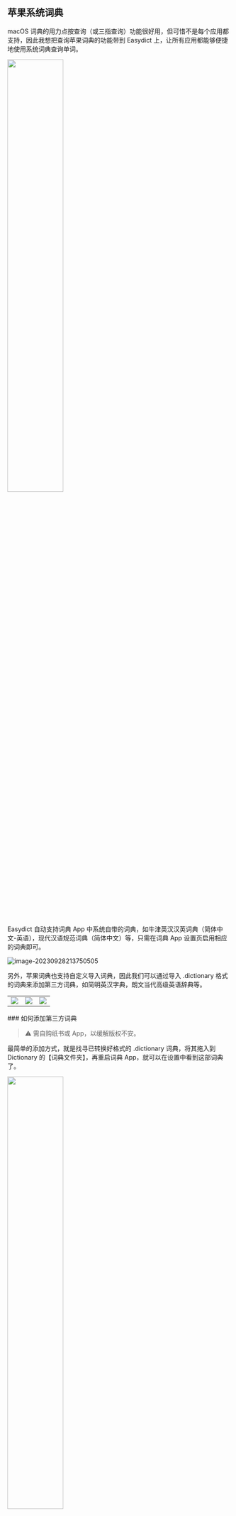 ## 苹果系统词典


macOS 词典的用力点按查询（或三指查询）功能很好用，但可惜不是每个应用都支持，因此我想把查询苹果词典的功能带到 Easydict 上，让所有应用都能够便捷地使用系统词典查询单词。

<div>
  <img src="https://raw.githubusercontent.com/tisfeng/ImageBed/main/uPic/HHp1I2-1695911764.png" width="50%" />
</div>
Easydict 自动支持词典 App 中系统自带的词典，如牛津英汉汉英词典（简体中文-英语），现代汉语规范词典（简体中文）等，只需在词典 App 设置页启用相应的词典即可。

![image-20230928213750505](https://raw.githubusercontent.com/tisfeng/ImageBed/main/uPic/image-20230928213750505-1695908270.png)



另外，苹果词典也支持自定义导入词典，因此我们可以通过导入 .dictionary 格式的词典来添加第三方词典，如简明英汉字典，朗文当代高级英语辞典等。

<table>
    <td> <img src="https://raw.githubusercontent.com/tisfeng/ImageBed/main/uPic/image-20230928231225548-1695913945.png">
    <td> <img src="https://raw.githubusercontent.com/tisfeng/ImageBed/main/uPic/image-20230928231345494-1695914025.png">
    <td> <img src="https://raw.githubusercontent.com/tisfeng/ImageBed/main/uPic/cQmL6r-1695958154.png">
</table>
### 如何添加第三方词典

> ⚠️ 需自购纸书或 App，以缓解版权不安。

最简单的添加方式，就是找寻已转换好格式的 .dictionary 词典，将其拖入到 Dictionary 的【词典文件夹】，再重启词典 App，就可以在设置中看到这部词典了。

<div>
  <img src="https://raw.githubusercontent.com/tisfeng/ImageBed/main/uPic/image-20230928224622274-1695912382.png
" width="50%" />
</div>
为方便大家使用，我已经制作了几部 .dictionary 词典，放在天翼云盘上，直接下载即可用。

对于朗文、柯林斯和牛津，这三本大块头词典都很好，但由于词条内容实在太过丰富，可能会影响 Easydict 查询加载速度，因此建议选择其中一本自己喜欢的就好。

|             词典              | 类型 |                             来源                             |                  .dictionary 下载                   |
| :---------------------------: | ---- | :----------------------------------------------------------: | :-------------------------------------------------: |
|         简明英汉字典          | 中英 |       [GitHub](https://github.com/skywind3000/ECDICT)        | https://cloud.189.cn/t/aIFRNnBF7j6v（访问码：3b2r） |
|         有道词语辨析          | 中英 | [freemdict](https://downloads.freemdict.com/%E5%B0%9A%E6%9C%AA%E6%95%B4%E7%90%86/%E5%85%B1%E4%BA%AB2020.5.11/qwjs/39_%E6%9C%89%E9%81%93%E8%AF%8D%E8%AF%AD%E8%BE%A8%E6%9E%90/) | https://cloud.189.cn/t/f6NFBbBrU7ba（访问码：sgl5） |
|            大辞海             | 中文 |           [mdict](https://mdict.org/post/dacihai/)           | https://cloud.189.cn/t/nuuuYriMfiqi（访问码：yvi2） |
|     朗文当代高级英语辞典      | 中英 |            [v2ex](https://www.v2ex.com/t/907272)             | https://cloud.189.cn/t/2EZ7javyIZr2（访问码：vlm3） |
|      柯林斯高阶英汉双解       | 中英 | [《柯林斯双解》for macOS](https://placeless.net/blog/macos-dictionaries) | https://cloud.189.cn/t/yyyUvmzQzIr2（访问码：j3kf） |
| 牛津高阶英汉双解词典（第8版） | 中英 |        [简书](https://www.jianshu.com/p/e279d4a979fa)        | https://cloud.189.cn/t/7FNnYjf2qeuy（访问码：1hlz） |
|   牛津高阶英汉双解词典（8）   | 中英 |                 来源不详，css 是我自己修改的                 | https://cloud.189.cn/t/7FVn6f6Vf2yq（访问码：ebd6） |

### 简明英汉字典

![image-20231001175045564](https://raw.githubusercontent.com/tisfeng/ImageBed/main/uPic/image-20231001175045564-1696153845.png)

### 有道词语辨析

![image-20231001182349593](https://raw.githubusercontent.com/tisfeng/ImageBed/main/uPic/image-20231001182349593-1696155829.png)

### 大辞海

<table>
    <td> <img src="https://raw.githubusercontent.com/tisfeng/ImageBed/main/uPic/image-20231001215418606-1696168458.png">
    <td> <img src="https://raw.githubusercontent.com/tisfeng/ImageBed/main/uPic/aQ8tkW-1696168533.png">
</table>

### 朗文当代高级英语辞典

![image-20231001184055245](https://raw.githubusercontent.com/tisfeng/ImageBed/main/uPic/image-20231001184055245-1696156855.png)

### 柯林斯英汉双解

![image-20231001184454574](https://raw.githubusercontent.com/tisfeng/ImageBed/main/uPic/image-20231001184454574-1696157094.png)

### 牛津高阶英汉双解词典（第8版）

![image-20231001185812289](https://raw.githubusercontent.com/tisfeng/ImageBed/main/uPic/image-20231001185812289-1696157892.png)

### 牛津高阶英汉双解词典（8）

这部词典的来源记不清了，重点是该词典的 css 是我之前学习制作字典时自己调的，内部 `DefaultStyle.css` 有详细注释，初学者如果想尝试自定义、美化词典界面，可以从这个 css 开始。

![image-20231001190542557](https://raw.githubusercontent.com/tisfeng/ImageBed/main/uPic/image-20231001190542557-1696158342.png)

### 如何制作 .dictionary 词典

>  注意：这部份教程主要面向进阶用户，需要一点编程知识和折腾精神。

下面介绍一下如何借助开源项目 [pyglossary](https://github.com/ilius/pyglossary) 将 Mdict 词典转换为 .dictionary 词典，文档主要参考自 [pyglossary apple](https://github.com/ilius/pyglossary/blob/master/doc/apple.md)。


### 准备工作

1. 安装 Python 库

```shell
sudo pip3 install lxml beautifulsoup4 html5lib
```

2. 安装 Xcode 的命令行工具 [Command Line Tools for Xcode](http://developer.apple.com/downloads)

3. 安装 Dictionary Development Kit

   Dictionary Development Kit 是 [Additional Tools for Xcode](http://developer.apple.com/downloads) Xcode 开发工具的一部分，下载后，需要将 `Dictionary Development Kit` 移动到 `/Applications/Utilities/Dictionary Development Kit` 位置。

4. 下载 [pyglossary](https://github.com/ilius/pyglossary)

   请将下载的 pyglossary 库移动到一个固定目录，后面每次转换词典都需要用上它。

   假设 pyglossary-master 位于 `~/Downloads/pyglossary-master`

Mdict 词典资源可从下面网站获取：

- [freemdict](https://forum.freemdict.com/c/12-category/12)
- [mdict](https://mdict.org/)

准备工作已完成，下面开始进入正题。

### 转换步骤

假设 Mdict 格式的词典文件位于 `~/Downloads/oald8/oald8.mdx`, 图片、语音文件 `oald8.mdd` 也在同一文件夹下。

```shell
cd ~/Downloads/oald8/

python3 ~/Downloads/pyglossary-master/main.py --write-format=AppleDict oald8.mdx oald8-apple

cd oald8-apple

sed -i "" 's:src="/:src=":g' oald8-apple.xml

make
```

如果一切顺利，最后会在该目录下生成一个 `objects` 文件，里面的 `oald8-apple.dictionary` 就是转换后的苹果格式词典，将其拖入到 Dictionary 的【词典文件夹】就可以了。

注意，上面生成的词典，界面非常简陋，而通常流传于网上的 Mdict 都会带一份美化 css，例如 `oald8.css`，由于 pyglossary 并不会自动处理 css，因此这一步需要我们手动完成，具体步骤是将 `oald8.css` 中的内容复制，追加到 `oald8-apple.dictionary` 内部的 `DefaultStyle.css`。如果想自定义 css，同样也是修改这个文件。

（完）。

![image-20231002184455216](https://raw.githubusercontent.com/tisfeng/ImageBed/main/uPic/image-20231002184455216-1696243495.png)

### 参考

- [《柯林斯双解》for macOS](https://placeless.net/blog/macos-dictionaries)
- [Mdict to macOS Dictionary转换笔记](https://kaihao.io/2018/mdict-to-macos-dictionary/)
